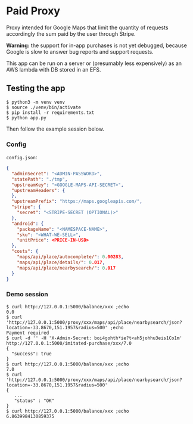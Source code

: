 # Paid Proxy

Proxy intended for Google Maps that limit the quantity of requests
accordingly the sum paid by the user through Stripe.

**Warning:** the support for in-app purchases is not yet debugged,
because Google is slow to answer bug reports and support requests.

This app can be run on a server or (presumably less expensively) as
an AWS lambda with DB stored in an EFS.

## Testing the app

```
$ python3 -m venv venv
$ source ./venv/bin/activate
$ pip install -r requirements.txt
$ python app.py
```

Then follow the example session below.

### Config

`config.json`:
```json
{
  "adminSecret": "<ADMIN-PASSWORD>",
  "statePath": "./tmp",
  "upstreamKey": "<GOOGLE-MAPS-API-SECRET>",
  "upstreamHeaders": {
  },
  "upstreamPrefix": "https://maps.googleapis.com/",
  "stripe": {
    "secret": "<STRIPE-SECRET (OPTIONAL)>"
  },
  "android": {
    "packageName": "<NAMESPACE-NAME>",
    "sku": "<WHAT-WE-SELL>",
    "unitPrice": <PRICE-IN-USD>
  },
  "costs": {
    "maps/api/place/autocomplete/": 0.00283,
    "maps/api/place/details/": 0.017,
    "maps/api/place/nearbysearch/": 0.017
  }
}
```

### Demo session

```
$ curl http://127.0.0.1:5000/balance/xxx ;echo
0.0
$ curl 'http://127.0.0.1:5000/proxy/xxx/maps/api/place/nearbysearch/json?location=-33.8670,151.1957&radius=500' ;echo
Payment required
$ curl -d '' -H 'X-Admin-Secret: boi4gohth*ie?t<ah5johhu3eis1Co1m' http://127.0.0.1:5000/imitated-purchase/xxx/7.0
{
  "success": true
}
$ curl http://127.0.0.1:5000/balance/xxx ;echo
7.0
$ curl 'http://127.0.0.1:5000/proxy/xxx/maps/api/place/nearbysearch/json?location=-33.8670,151.1957&radius=500'
{
   ...
   "status" : "OK"
}
$ curl http://127.0.0.1:5000/balance/xxx ;echo
6.8639984130859375
```
